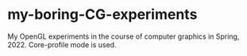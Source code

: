 # my-boring-CG-experiments
My OpenGL experiments in the course of computer graphics in Spring, 2022. Core-profile mode is used.
